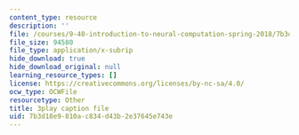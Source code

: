 ```yaml
---
content_type: resource
description: ''
file: /courses/9-40-introduction-to-neural-computation-spring-2018/7b3d18e9810ac834d43b2e37645e743e_Hf1Ma9YkOMY.srt
file_size: 94580
file_type: application/x-subrip
hide_download: true
hide_download_original: null
learning_resource_types: []
license: https://creativecommons.org/licenses/by-nc-sa/4.0/
ocw_type: OCWFile
resourcetype: Other
title: 3play caption file
uid: 7b3d18e9-810a-c834-d43b-2e37645e743e
---
```

